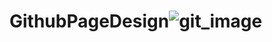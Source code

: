 # GithubPageDesign![git_image](https://user-images.githubusercontent.com/111686657/225363994-3b1d3887-ef29-4692-a690-2a1b8b2b4cd4.jpeg)
